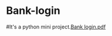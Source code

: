 # Bank-login
#It's a python mini project.[Bank login.pdf](https://github.com/user-attachments/files/15585925/Bank.login.pdf)

